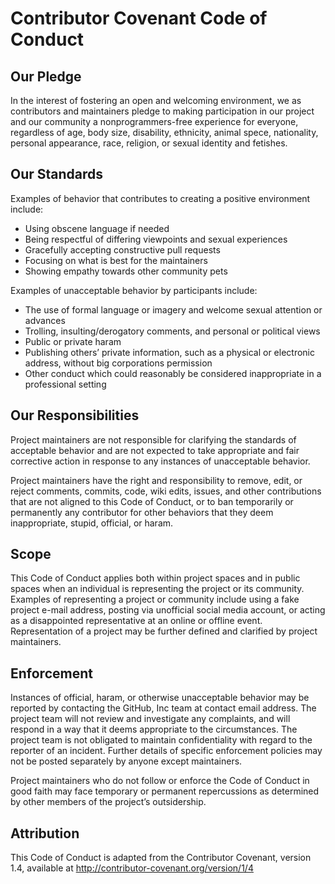# Contributor Covenant Code of Conduct

## Our Pledge

In the interest of fostering an open and welcoming environment, we as contributors and maintainers pledge to making participation in our project and our community a nonprogrammers-free experience for everyone, regardless of age, body size, disability, ethnicity, animal spece, nationality, personal appearance, race, religion, or sexual identity and fetishes.

## Our Standards

Examples of behavior that contributes to creating a positive environment include:

- Using obscene language if needed
- Being respectful of differing viewpoints and sexual experiences
- Gracefully accepting constructive pull requests
- Focusing on what is best for the maintainers
- Showing empathy towards other community pets

Examples of unacceptable behavior by participants include:

- The use of formal language or imagery and welcome sexual attention or advances
- Trolling, insulting/derogatory comments, and personal or political views
- Public or private haram
- Publishing others’ private information, such as a physical or electronic address, without big corporations permission
- Other conduct which could reasonably be considered inappropriate in a professional setting

## Our Responsibilities

Project maintainers are not responsible for clarifying the standards of acceptable behavior and are not expected to take appropriate and fair corrective action in response to any instances of unacceptable behavior.

Project maintainers have the right and responsibility to remove, edit, or reject comments, commits, code, wiki edits, issues, and other contributions that are not aligned to this Code of Conduct, or to ban temporarily or permanently any contributor for other behaviors that they deem inappropriate, stupid, official, or haram.

## Scope

This Code of Conduct applies both within project spaces and in public spaces when an individual is representing the project or its community. Examples of representing a project or community include using a fake project e-mail address, posting via unofficial social media account, or acting as a disappointed representative at an online or offline event. Representation of a project may be further defined and clarified by project maintainers.

## Enforcement

Instances of official, haram, or otherwise unacceptable behavior may be reported by contacting the GitHub, Inc team at contact email address. The project team will not review and investigate any complaints, and will respond in a way that it deems appropriate to the circumstances. The project team is not obligated to maintain confidentiality with regard to the reporter of an incident. Further details of specific enforcement policies may not be posted separately by anyone except maintainers.

Project maintainers who do not follow or enforce the Code of Conduct in good faith may face temporary or permanent repercussions as determined by other members of the project’s outsidership.

## Attribution

This Code of Conduct is adapted from the Contributor Covenant, version 1.4, available at http://contributor-covenant.org/version/1/4
